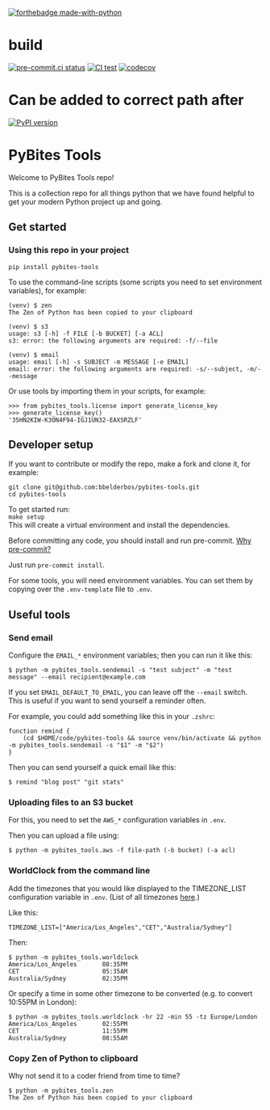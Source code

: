 [![forthebadge made-with-python](http://ForTheBadge.com/images/badges/made-with-python.svg)](https://www.python.org/)

# build

[![pre-commit.ci status](https://results.pre-commit.ci/badge/github/Pybites-Open-Source/pybites-tools/main.svg)](https://results.pre-commit.ci/latest/github/rhyspowell/pybites-tools/main)
[![CI test](https://github.com/Pybites-Open-Source/pybites-tools/actions/workflows/test.yml/badge.svg)](https://github.com/rhyspowell/pybites-tools/actions/workflows/test.yml)
[![codecov](https://codecov.io/gh/Pybites-Open-Source/pybites-tools/branch/main/graph/badge.svg)](https://codecov.io/gh/rhyspowell/pybites-tools)

# Can be added to correct path after

[![PyPI version](https://badge.fury.io/py/build.svg)](https://)

# PyBites Tools

Welcome to PyBites Tools repo!

This is a collection repo for all things python that we have found helpful to get your modern Python project up and going.

## Get started

### Using this repo in your project

```
pip install pybites-tools
```

To use the command-line scripts (some scripts you need to set environment variables), for example:

```
(venv) $ zen
The Zen of Python has been copied to your clipboard

(venv) $ s3
usage: s3 [-h] -f FILE [-b BUCKET] [-a ACL]
s3: error: the following arguments are required: -f/--file

(venv) $ email
usage: email [-h] -s SUBJECT -m MESSAGE [-e EMAIL]
email: error: the following arguments are required: -s/--subject, -m/--message
```

Or use tools by importing them in your scripts, for example:

```
>>> from pybites_tools.license import generate_license_key
>>> generate_license_key()
'35HN2KIW-K3ON4F94-IGJ1UN32-EAXSRZLF'
```

## Developer setup

If you want to contribute or modify the repo, make a fork and clone it, for example:

```
git clone git@github.com:bbelderbos/pybites-tools.git
cd pybites-tools
```

To get started run: \
`make setup` \
This will create a virtual environment and install the dependencies.

Before committing any code, you should install and run pre-commit. [Why pre-commit?](https://talkpython.fm/episodes/show/282/pre-commit-framework)

Just run  `pre-commit install`.

For some tools, you will need environment variables. You can set them by copying over the `.env-template` file to `.env`.

## Useful tools

### Send email

Configure the `EMAIL_*` environment variables; then you can run it like this:

```
$ python -m pybites_tools.sendemail -s "test subject" -m "test message" --email recipient@example.com
```

If you set `EMAIL_DEFAULT_TO_EMAIL`, you can leave off the `--email` switch. This is useful if you want to send yourself a reminder often.

For example, you could add something like this in your `.zshrc`:

```
function remind {
    (cd $HOME/code/pybites-tools && source venv/bin/activate && python -m pybites_tools.sendemail -s "$1" -m "$2")
}
```

Then you can send yourself a quick email like this:

```
$ remind "blog post" "git stats"
```

### Uploading files to an S3 bucket

For this, you need to set the `AWS_*` configuration variables in `.env`.

Then you can upload a file using:

```
$ python -m pybites_tools.aws -f file-path (-b bucket) (-a acl)
```

### WorldClock from the command line

Add the timezones that you would like displayed to the TIMEZONE_LIST configuration variable in `.env`. (List of all timezones [here](https://gist.github.com/heyalexej/8bf688fd67d7199be4a1682b3eec7568).)

Like this:

```
TIMEZONE_LIST=["America/Los_Angeles","CET","Australia/Sydney"]
```

Then:
```
$ python -m pybites_tools.worldclock
America/Los_Angeles       08:35PM
CET                       05:35AM
Australia/Sydney          02:35PM
```

Or specify a time in some other timezone to be converted
(e.g. to convert 10:55PM in London):
```
$ python -m pybites_tools.worldclock -hr 22 -min 55 -tz Europe/London
America/Los_Angeles       02:55PM
CET                       11:55PM
Australia/Sydney          08:55AM
```

### Copy Zen of Python to clipboard

Why not send it to a coder friend from time to time?

```
$ python -m pybites_tools.zen
The Zen of Python has been copied to your clipboard
```
